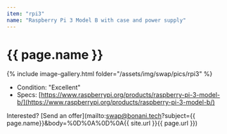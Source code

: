 ```yaml
---
item: "rpi3"
name: "Raspberry Pi 3 Model B with case and power supply"
---
```


# {{ page.name }}

{% include image-gallery.html folder="/assets/img/swap/pics/rpi3" %}

- Condition: "Excellent"
- Specs: [https://www.raspberrypi.org/products/raspberry-pi-3-model-b/](https://www.raspberrypi.org/products/raspberry-pi-3-model-b/)

Interested? [Send an offer](mailto:swap@bonani.tech?subject={{ page.name}}&body=%0D%0A%0D%0A{{ site.url }}{{ page.url }})
